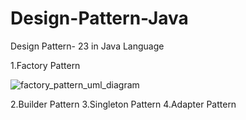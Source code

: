 # Design-Pattern-Java
Design Pattern- 23 in Java Language

1.Factory Pattern



![factory_pattern_uml_diagram](https://github.com/my0m1nk0/Design-Pattern-Java/assets/133027910/805c6081-7811-4dfc-821b-900537b4ba11)





2.Builder Pattern
3.Singleton Pattern
4.Adapter Pattern
